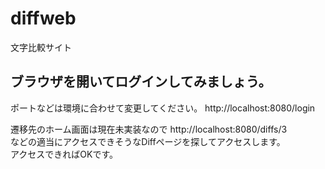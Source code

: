 # diffweb
文字比較サイト

## ブラウザを開いてログインしてみましょう。
ポートなどは環境に合わせて変更してください。
http://localhost:8080/login

遷移先のホーム画面は現在未実装なので
http://localhost:8080/diffs/3  
などの適当にアクセスできそうなDiffページを探してアクセスします。  
アクセスできればOKです。